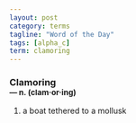 ```yaml
---
layout: post
category: terms
tagline: "Word of the Day"
tags: [alpha_c]
term: clamoring
---
```


<h3>Clamoring<br/> <small>&mdash; n. (clam<span>&middot;</span>or<span>&middot;</span>ing)</small></h3>
<p><ol>
<li>a boat tethered to a mollusk</li>
</ol></p>
